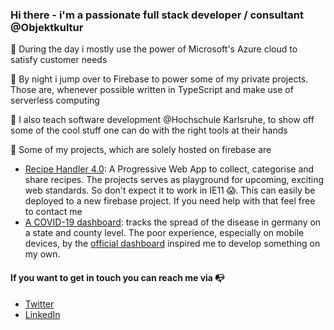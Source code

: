 ### Hi there - i'm a passionate full stack developer / consultant @Objektkultur

:high_brightness: During the day i mostly use the power of Microsoft's Azure cloud to satisfy customer needs

:full_moon_with_face: By night i jump over to Firebase to power some of my private projects. Those are, whenever possible written in TypeScript and make use of serverless computing

:school: I also teach software development @Hochschule Karlsruhe, to show off some of the cool stuff one can do with the right tools at their hands

:rocket: Some of my projects, which are solely hosted on firebase are
- [Recipe Handler 4.0](https://recipehandler.web.app/): A Progressive Web App to collect, categorise and share recipes. The projects serves as playground for upcoming, exciting web standards. So don't expect it to work in IE11 :scream:. This can easily be deployed to a new firebase project. If you need help with that feel free to contact me
- [A COVID-19 dashboard](https://rkicasesapi.web.app/): tracks the spread of the disease in germany on a state and county level. The poor experience, especially on mobile devices, by the [official dashboard](https://experience.arcgis.com/experience/478220a4c454480e823b17327b2bf1d4) inspired me to develop something on my own. 

#### If you want to get in touch you can reach me via :mailbox_with_no_mail:

- [Twitter](https://twitter.com/fabi_hinz)
- [LinkedIn](https://www.linkedin.com/in/fabianhinz/)

